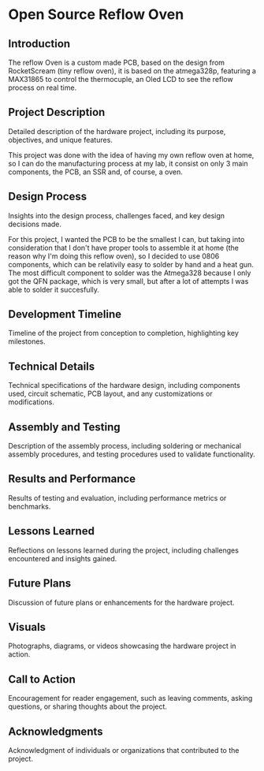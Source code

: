 # Open Source Reflow Oven


## Introduction
The reflow Oven is a custom made PCB, based on the design from RocketScream (tiny reflow oven), it is based on the atmega328p, featuring a MAX31865 to control the thermocuple, an Oled LCD to see the reflow process on real time.

## Project Description
Detailed description of the hardware project, including its purpose, objectives, and unique features.

This project was done with the idea of having my own reflow oven at home, so I can do the manufacturing process at my lab, it consist on only 3 main components, the PCB, an SSR and, of course, a oven.



## Design Process
Insights into the design process, challenges faced, and key design decisions made.

For this project, I wanted the PCB to be the smallest I can, but taking into consideration that I don't have proper tools to assemble it at home (the reason why I'm doing this reflow oven), so I decided to use 0806 components, which can be relativily easy to solder by hand and a heat gun.
The most difficult component to solder was the Atmega328 because I only got the QFN package, which is very small, but after a lot of attempts I was able to solder it succesfully.

## Development Timeline
Timeline of the project from conception to completion, highlighting key milestones.

## Technical Details
Technical specifications of the hardware design, including components used, circuit schematic, PCB layout, and any customizations or modifications.

## Assembly and Testing
Description of the assembly process, including soldering or mechanical assembly procedures, and testing procedures used to validate functionality.

## Results and Performance
Results of testing and evaluation, including performance metrics or benchmarks.

## Lessons Learned
Reflections on lessons learned during the project, including challenges encountered and insights gained.

## Future Plans
Discussion of future plans or enhancements for the hardware project.

## Visuals
Photographs, diagrams, or videos showcasing the hardware project in action.

## Call to Action
Encouragement for reader engagement, such as leaving comments, asking questions, or sharing thoughts about the project.

## Acknowledgments
Acknowledgment of individuals or organizations that contributed to the project.

